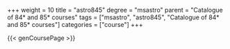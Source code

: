 +++
weight = 10
title = "astro845"
degree = "msastro"
parent = "Catalogue of 84* and 85* courses"
tags = ["msastro", "astro845", "Catalogue of 84* and 85* courses"]
categories = ["course"]
+++

{{< genCoursePage >}}
